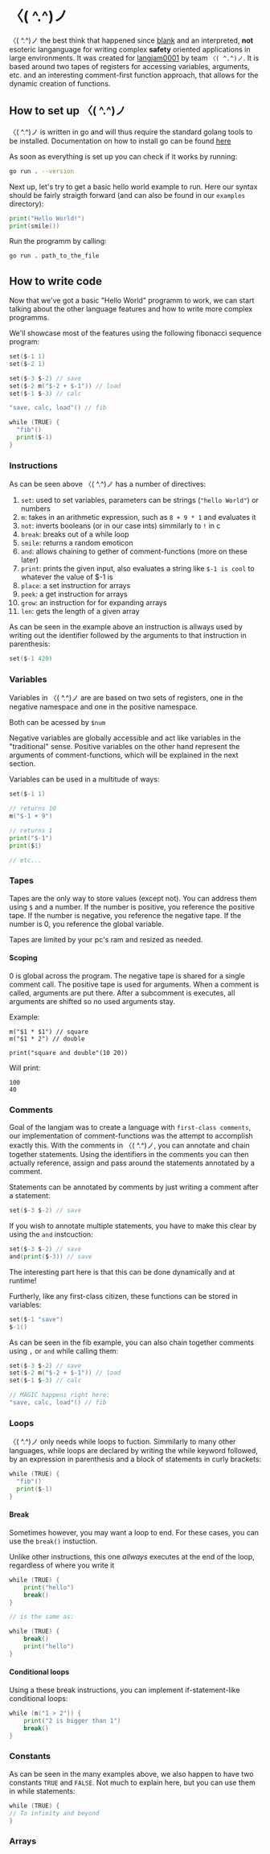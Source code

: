 # 〈( \^.\^)ノ

〈( \^.\^)ノ the best think that happened since [blank](https://www.youtube.com/watch?v=dQw4w9WgXcQ) and an interpreted, **not** esoteric langanguage for writing complex **safety** oriented applications in large environments.
It was created for [langjam0001](https://github.com/langjam/jam0001) by team ``〈( ^.^)ノ``.
It is based around two tapes of registers for accessing variables, arguments, etc. and an interesting comment-first function approach, that allows for the dynamic creation of functions.

## How to set up 〈( \^.\^)ノ
〈( \^.\^)ノ is written in go and will thus require the standard golang tools to be installed.
Documentation on how to install go can be found [here](https://golang.org/doc/install)

As soon as everything is set up you can check if it works by running:
```bash
go run . --version
```
Next up, let's try to get a basic hello world example to run.
Here our syntax should be fairly straigth forward (and can also be found in our ``examples`` directory):
```go
print("Hello World!")
print(smile())
```
Run the programm by calling:
```bash
go run . path_to_the_file
```

## How to write code
Now that we've got a basic "Hello World" programm to work, we can start talking about the other language features and how to write more complex programms.

We'll showcase most of the features using the following fibonacci sequence program:
```go
set($-1 1)
set($-2 1)

set($-3 $-2) // save
set($-2 m("$-2 + $-1")) // load
set($-1 $-3) // calc

"save, calc, load"() // fib

while (TRUE) {
  "fib"()
  print($-1)
}
```

### Instructions
As can be seen above 〈( \^.\^)ノ has a number of directives:
1. ``set``: used to set variables, parameters can be strings (``"hello World"``) or numbers
2. ``m``: takes in an arithmetic expression, such as ``8 + 9 * 1`` and evaluates it
3. ``not``: inverts booleans (or in our case ints) simmilarly to ``!`` in c
4. ``break``: breaks out of a while loop
5. ``smile``: returns a random emoticon
6. ``and``: allows chaining to gether of comment-functions (more on these later)
7. ``print``: prints the given input, also evaluates a string like ``$-1 is cool`` to whatever the value of $-1 is
8. ``place``: a set instruction for arrays
9. ``peek``: a get instruction for arrays
10. ``grow``: an instruction for for expanding arrays
11. ``len``: gets the length of a given array

As can be seen in the example above an instruction is allways used by writing out the identifier followed by the arguments to that instruction in parenthesis:

```go 
set($-1 420)
```

### Variables
Variables in 〈( \^.\^)ノ are are based on two sets of registers, one in the negative namespace and one in the positive namespace.

Both can be acessed by ``$num``

Negative variables are globally accessible and act like variables in the "traditional" sense. 
Positive variables on the other hand represent the arguments of comment-functions, which will be explained in the next section.

Variables can be used in a multitude of ways:
```go
set($-1 1)

// returns 10
m("$-1 + 9")

// returns 1
print("$-1")
print($1)

// etc...
```

### Tapes

Tapes are the only way to store values (except not). You can address them using `$` and a number.
If the number is positive, you reference the positive tape. If the number is negative, you reference the negative tape.
If the number is 0, you reference the global variable.

Tapes are limited by your pc's ram and resized as needed.

#### Scoping

0 is global across the program.
The negative tape is shared for a single comment call.
The positive tape is used for arguments. When a comment is called,
arguments are put there. After a subcomment is executes, all arguments
are shifted so no used arguments stay.

Example:

```
m("$1 * $1") // square
m("$1 * 2") // double

print("square and double"(10 20))
```

Will print:

```
100
40
```


### Comments
Goal of the langjam was to create a language with ``first-class comments``, our implementation of comment-functions was the attempt to accomplish exactly this.
With the comments in 〈( \^.\^)ノ, you can annotate and chain together statements.
Using the identifiers in the comments you can then actually reference, assign and pass around the statements annotated by a comment.

Statements can be annotated by comments by just writing a comment after a statement:
```go
set($-3 $-2) // save
```

If you wish to annotate multiple statements, you have to make this clear by using the ``and`` instcuction:
```go
set($-3 $-2) // save
and(print($-3)) // save
```
The interesting part here is that this can be done dynamically and at runtime!

Furtherly, like any first-class citizen, these functions can be stored in variables:

```go
set($-1 "save")
$-1()
```

As can be seen in the fib example, you can also chain together comments using ``,`` or ``and`` while calling them:
```go
set($-3 $-2) // save
set($-2 m("$-2 + $-1")) // load
set($-1 $-3) // calc

// MAGIC happens right here:
"save, calc, load"() // fib
```

### Loops
〈( \^.\^)ノ only needs while loops to fuction.
Simmilarly to many other languages, while loops are declared by writing the while keyword followed, by an expression in parenthesis and a block of statements in curly brackets:

```go
while (TRUE) {
  "fib"()
  print($-1)
}
```

#### Break
Sometimes however, you may want a loop to end.
For these cases, you can use the ``break()`` instuction.

Unlike other instructions, this one *allways* executes at the end of the loop, regardless of where you write it
```go
while (TRUE) {
    print("hello")
    break()
}

// is the same as:

while (TRUE) {
    break()
    print("hello")
}
```
#### Conditional loops
Using a these break instructions, you can implement if-statement-like conditional loops:
```go
while (m("1 > 2")) {
    print("2 is bigger than 1")
    break()
}
```

### Constants
As can be seen in the many examples above, we also happen to have two constants ``TRUE`` and ``FALSE``. 
Not much to explain here, but you can use them in while statements:
```go
while (TRUE) {
// To infinity and beyond
}
```

### Arrays
